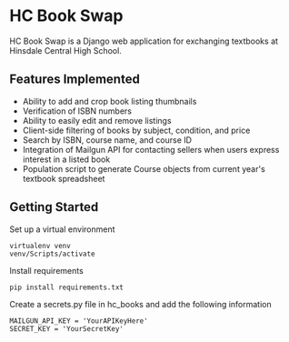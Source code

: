 # HC Book Swap

HC Book Swap is a Django web application for exchanging textbooks at Hinsdale Central High School.

## Features Implemented

- Ability to add and crop book listing thumbnails
- Verification of ISBN numbers
- Ability to easily edit and remove listings
- Client-side filtering of books by subject, condition, and price
- Search by ISBN, course name, and course ID
- Integration of Mailgun API for contacting sellers when users express interest in a listed book
- Population script to generate Course objects from current year's textbook spreadsheet

## Getting Started

Set up a virtual environment

```
virtualenv venv
venv/Scripts/activate
```

Install requirements

```
pip install requirements.txt
```

Create a secrets.py file in hc_books and add the following information

```
MAILGUN_API_KEY = 'YourAPIKeyHere'
SECRET_KEY = 'YourSecretKey'
```